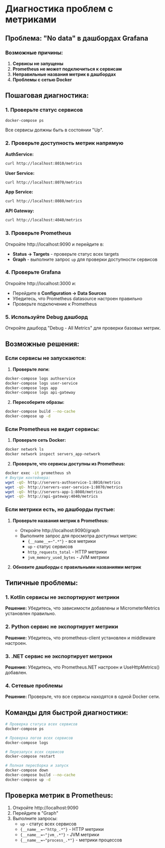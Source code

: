# Диагностика проблем с метриками

## Проблема: "No data" в дашбордах Grafana

### Возможные причины:

1. **Сервисы не запущены**
2. **Prometheus не может подключиться к сервисам**
3. **Неправильные названия метрик в дашбордах**
4. **Проблемы с сетью Docker**

## Пошаговая диагностика:

### 1. Проверьте статус сервисов
```bash
docker-compose ps
```

Все сервисы должны быть в состоянии "Up".

### 2. Проверьте доступность метрик напрямую

**AuthService:**
```bash
curl http://localhost:8010/metrics
```

**User Service:**
```bash
curl http://localhost:8070/metrics
```

**App Service:**
```bash
curl http://localhost:8080/metrics
```

**API Gateway:**
```bash
curl http://localhost:4040/metrics
```

### 3. Проверьте Prometheus

Откройте http://localhost:9090 и перейдите в:
- **Status → Targets** - проверьте статус всех targets
- **Graph** - выполните запрос `up` для проверки доступности сервисов

### 4. Проверьте Grafana

Откройте http://localhost:3000 и:
- Перейдите в **Configuration → Data Sources**
- Убедитесь, что Prometheus datasource настроен правильно
- Проверьте подключение к Prometheus

### 5. Используйте Debug дашборд

Откройте дашборд "Debug - All Metrics" для проверки базовых метрик.

## Возможные решения:

### Если сервисы не запускаются:

1. **Проверьте логи:**
```bash
docker-compose logs authservice
docker-compose logs user-service
docker-compose logs app
docker-compose logs api-gateway
```

2. **Пересоберите образы:**
```bash
docker-compose build --no-cache
docker-compose up -d
```

### Если Prometheus не видит сервисы:

1. **Проверьте сеть Docker:**
```bash
docker network ls
docker network inspect servers_app-network
```

2. **Проверьте, что сервисы доступны из Prometheus:**
```bash
docker exec -it prometheus sh
# Внутри контейнера:
wget -qO- http://servers-authservice-1:8010/metrics
wget -qO- http://servers-user-service-1:8070/metrics
wget -qO- http://servers-app-1:8080/metrics
wget -qO- http://api-gateway:4040/metrics
```

### Если метрики есть, но дашборды пустые:

1. **Проверьте названия метрик в Prometheus:**
   - Откройте http://localhost:9090/graph
   - Выполните запрос для просмотра доступных метрик:
     - `{__name__=~".*"}` - все метрики
     - `up` - статус сервисов
     - `http_requests_total` - HTTP метрики
     - `jvm_memory_used_bytes` - JVM метрики

2. **Обновите дашборды с правильными названиями метрик**

## Типичные проблемы:

### 1. Kotlin сервисы не экспортируют метрики
**Решение:** Убедитесь, что зависимости добавлены и MicrometerMetrics установлен правильно.

### 2. Python сервис не экспортирует метрики
**Решение:** Убедитесь, что prometheus-client установлен и middleware настроен.

### 3. .NET сервис не экспортирует метрики
**Решение:** Убедитесь, что Prometheus.NET настроен и UseHttpMetrics() добавлен.

### 4. Сетевые проблемы
**Решение:** Проверьте, что все сервисы находятся в одной Docker сети.

## Команды для быстрой диагностики:

```bash
# Проверка статуса всех сервисов
docker-compose ps

# Проверка логов всех сервисов
docker-compose logs

# Перезапуск всех сервисов
docker-compose restart

# Полная пересборка и запуск
docker-compose down
docker-compose build --no-cache
docker-compose up -d
```

## Проверка метрик в Prometheus:

1. Откройте http://localhost:9090
2. Перейдите в "Graph"
3. Выполните запросы:
   - `up` - статус всех сервисов
   - `{__name__=~"http_.*"}` - HTTP метрики
   - `{__name__=~"jvm_.*"}` - JVM метрики
   - `{__name__=~"process_.*"}` - метрики процессов
